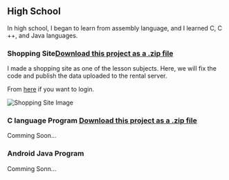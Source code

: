 ## High School

In high school, I began to learn from assembly language, and I learned C, C ++, and Java languages.

### Shopping Site<a class="zip_download_link" href="https://github.com/7vXXi/portfolio/raw/master/high/shopping.zip">Download this project as a .zip file</a>

I made a shopping site as one of the lesson subjects. 
Here, we will fix the code and publish the data uploaded to the rental server.

From [here](http://tibineko923.starfree.jp/) if you want to login.

![Shopping Site Image](/portfolio/images/shop_pic.png)

### C language Program <a class="zip_download_link" href="">Download this project as a .zip file</a>

Comming Soon...


### Android Java Program

Comming Sonn...
